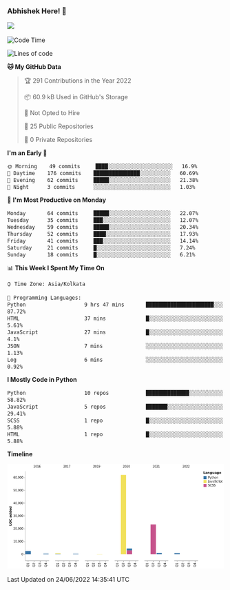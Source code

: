 ### Abhishek Here! 👋
![](https://komarev.com/ghpvc/?username=5parkp1ug&color=green)

<!--
**5parkp1ug/5parkp1ug** is a ✨ _special_ ✨ repository because its `README.md` (this file) appears on your GitHub profile.

Here are some ideas to get you started:

- 🔭 I’m currently working on ...
- 🌱 I’m currently learning ...
- 👯 I’m looking to collaborate on ...
- 🤔 I’m looking for help with ...
- 💬 Ask me about ...
- 📫 How to reach me: ...
- 😄 Pronouns: ...
- ⚡ Fun fact: ...
-->

<!--START_SECTION:waka-->
![Code Time](http://img.shields.io/badge/Code%20Time-400%20hrs%2043%20mins-blue)

![Lines of code](https://img.shields.io/badge/From%20Hello%20World%20I%27ve%20Written-95%20Thousand%20lines%20of%20code-blue)

**🐱 My GitHub Data** 

> 🏆 291 Contributions in the Year 2022
 > 
> 📦 60.9 kB Used in GitHub's Storage 
 > 
> 🚫 Not Opted to Hire
 > 
> 📜 25 Public Repositories 
 > 
> 🔑 0 Private Repositories  
 > 
**I'm an Early 🐤** 

```text
🌞 Morning    49 commits     ████░░░░░░░░░░░░░░░░░░░░░   16.9% 
🌆 Daytime    176 commits    ███████████████░░░░░░░░░░   60.69% 
🌃 Evening    62 commits     █████░░░░░░░░░░░░░░░░░░░░   21.38% 
🌙 Night      3 commits      ░░░░░░░░░░░░░░░░░░░░░░░░░   1.03%

```
📅 **I'm Most Productive on Monday** 

```text
Monday       64 commits     █████░░░░░░░░░░░░░░░░░░░░   22.07% 
Tuesday      35 commits     ███░░░░░░░░░░░░░░░░░░░░░░   12.07% 
Wednesday    59 commits     █████░░░░░░░░░░░░░░░░░░░░   20.34% 
Thursday     52 commits     ████░░░░░░░░░░░░░░░░░░░░░   17.93% 
Friday       41 commits     ███░░░░░░░░░░░░░░░░░░░░░░   14.14% 
Saturday     21 commits     █░░░░░░░░░░░░░░░░░░░░░░░░   7.24% 
Sunday       18 commits     █░░░░░░░░░░░░░░░░░░░░░░░░   6.21%

```


📊 **This Week I Spent My Time On** 

```text
⌚︎ Time Zone: Asia/Kolkata

💬 Programming Languages: 
Python                   9 hrs 47 mins       ██████████████████████░░░   87.72% 
HTML                     37 mins             █░░░░░░░░░░░░░░░░░░░░░░░░   5.61% 
JavaScript               27 mins             █░░░░░░░░░░░░░░░░░░░░░░░░   4.1% 
JSON                     7 mins              ░░░░░░░░░░░░░░░░░░░░░░░░░   1.13% 
Log                      6 mins              ░░░░░░░░░░░░░░░░░░░░░░░░░   0.92%

```

**I Mostly Code in Python** 

```text
Python                   10 repos            ██████████████░░░░░░░░░░░   58.82% 
JavaScript               5 repos             ███████░░░░░░░░░░░░░░░░░░   29.41% 
SCSS                     1 repo              █░░░░░░░░░░░░░░░░░░░░░░░░   5.88% 
HTML                     1 repo              █░░░░░░░░░░░░░░░░░░░░░░░░   5.88%

```


**Timeline**

![Chart not found](https://raw.githubusercontent.com/5parkp1ug/5parkp1ug/master/charts/bar_graph.png) 


 Last Updated on 24/06/2022 14:35:41 UTC
<!--END_SECTION:waka-->
